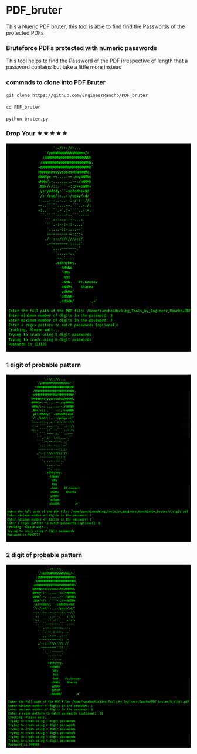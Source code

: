 # PDF_bruter
This a Nueric PDF bruter, this tool is able to find find the Passwords of the protected PDFs
### Bruteforce PDFs protected with numeric passwords

This tool helps to find the Password of the PDF irrespective of length that a password contains but take a little more instead

### commnds to clone into PDF Bruter
```
git clone https://github.com/EngineerRancho/PDF_bruter

cd PDF_bruter

python bruter.py
```
### Drop Your ★★★★★

![](.Screenshot1.png) 

### 1 digit of probable pattern

![](.Screenshot3.png)

### 2 digit of probable pattern

![](.Screenshot2.png)

